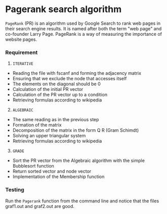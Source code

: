# Pagerank search algorithm
`PageRank` (PR) is an algorithm used by Google Search to rank web pages in their search engine results. It is named after both the term "web page" and co-founder Larry Page. PageRank is a way of measuring the importance of website pages. 

### Requirement
1. `ITERATIVE`
- Reading the file with fscanf and forming the adjacency matrix
- Ensuring that we exclude the node that accesses itself
- The elements on the diagonal should be 0
- Calculation of the initial PR vector
- Calculation of the PR vector up to a condition
- Retrieving formulas according to wikipedia
 
2. `ALGEBRAIC`
- The same reading as in the previous step
- Formation of the matrix
- Decomposition of the matrix in the form Q R (Gram Schimdt)
- Solving an upper triangular system
- Retrieving formulas according to wikipedia

3. `GRADE`
- Sort the PR vector from the Algebraic algorithm with the simple Bubblesort function
- Return sorted vector and node vector
- Implementation of the Membership function

### Testing
Run the `Pagerank` function from the command line and notice that the files graf1.out and graf2.out are good.
